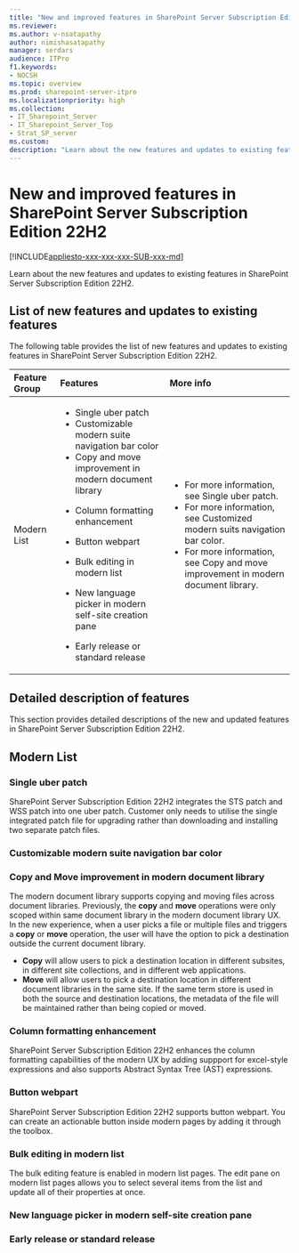 ```yaml
---
title: "New and improved features in SharePoint Server Subscription Edition 22H2"
ms.reviewer: 
ms.author: v-nsatapathy
author: nimishasatapathy
manager: serdars
audience: ITPro
f1.keywords:
- NOCSH
ms.topic: overview
ms.prod: sharepoint-server-itpro
ms.localizationpriority: high
ms.collection:
- IT_Sharepoint_Server
- IT_Sharepoint_Server_Top
- Strat_SP_server
ms.custom: 
description: "Learn about the new features and updates to existing features in SharePoint Server Subscription Edition 22H2."
---
```


# New and improved features in SharePoint Server Subscription Edition 22H2

[!INCLUDE[appliesto-xxx-xxx-xxx-SUB-xxx-md](../includes/appliesto-xxx-xxx-xxx-SUB-xxx-md.md)]

Learn about the new features and updates to existing features in SharePoint Server Subscription Edition 22H2.

## List of new features and updates to existing features

The following table provides the list of new features and updates to existing features in SharePoint Server Subscription Edition 22H2.

|**Feature Group**| **Features** | **More info** |
|:-----|:-----|:-----|
|Modern List <br/> | <ul><li>Single uber patch</li><li>Customizable modern suite navigation bar color</li><li>Copy and move improvement in modern document library</li></ul><ul><li>Column formatting enhancement</li></ul><ul><li>Button webpart</li></ul><ul><li>Bulk editing in modern list</li></ul><ul><li>New language picker in modern self-site creation pane</li></ul><ul><li>Early release or standard release| <ul><li>For more information, see Single uber patch.</li><li>For more information, see Customized modern suits navigation bar color.</li><li>For more information, see Copy and move improvement in modern document library.</li></ul> | 


## Detailed description of features

This section provides detailed descriptions of the new and updated features in SharePoint Server Subscription Edition 22H2.

## Modern List

<a name="OIDCa"> </a>
### Single uber patch

SharePoint Server Subscription Edition 22H2 integrates the STS patch and WSS patch into one uber patch. Customer only needs to utilise the single integrated patch file for upgrading rather than downloading and installing two separate patch files.

<a name="people"> </a>
### Customizable modern suite navigation bar color


<a name="IIW"> </a>
### Copy and Move improvement in modern document library

The modern document library supports copying and moving files across document libraries. Previously, the **copy** and **move** operations were only scoped within same document library in the modern document library UX. In the new experience, when a user picks a file or multiple files and triggers a **copy** or **move** operation, the user will have the option to pick a destination outside the current document library. 
- **Copy** will allow users to pick a destination location in different subsites, in different site collections, and in different web applications. 
- **Move** will allow users to pick a destination location in different document libraries in the same site.
If the same term store is used in both the source and destination locations, the metadata of the file will be maintained rather than being copied or moved.

<a name="server"> </a>
### Column formatting enhancement

SharePoint Server Subscription Edition 22H2 enhances the column formatting capabilities of the modern UX by adding suppport for excel-style expressions and also supports Abstract Syntax Tree (AST) expressions.    

<a name="core"> </a>
### Button webpart

SharePoint Server Subscription Edition 22H2 supports button webpart. You can create an actionable button inside modern pages by adding it through the toolbox. 

<a name="upgrade"> </a>
### Bulk editing in modern list

The bulk editing feature is enabled in modern list pages. The edit pane on modern list pages allows you to select several items from the list and update all of their properties at once.

<a name="cache"> </a>
### New language picker in modern self-site creation pane



<a name="cenadmin"> </a>
### Early release or standard release

